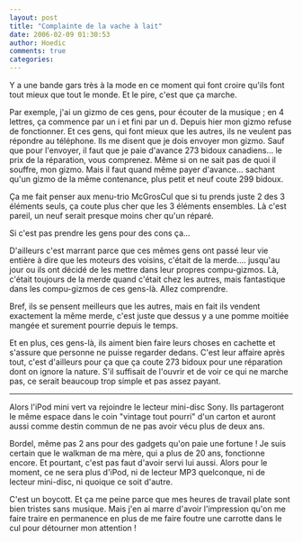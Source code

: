 ```yaml
---
layout: post
title: "Complainte de la vache à lait"
date: 2006-02-09 01:30:53
author: Hoedic
comments: true
categories: 
---
```



Y a une bande gars très à la mode en ce moment qui font croire qu'ils font tout mieux que tout le monde. Et le pire, c'est que ça marche.

Par exemple, j'ai un gizmo de ces gens, pour écouter de la musique ; en 4 lettres, ça commence par un i et fini par un d. Depuis hier mon gizmo refuse de fonctionner. Et ces gens, qui font mieux que les autres, ils ne veulent pas répondre au téléphone. Ils me disent que je dois envoyer mon gizmo. Sauf que pour l'envoyer, il faut que je paie d'avance 273 bidoux canadiens... le prix de la réparation, vous comprenez. Même si on ne sait pas de quoi il souffre, mon gizmo. Mais il faut quand même payer d'avance... sachant qu'un gizmo de la même contenance, plus petit et neuf coute 299 bidoux.

Ça me fait penser aux menu-trio McGrosCul que si tu prends juste 2 des 3 éléments seuls, ça coute plus cher que les 3 éléments ensembles. Là c'est pareil, un neuf serait presque moins cher qu'un réparé.

Si c'est pas prendre les gens pour des cons ça...

D'ailleurs c'est marrant parce que ces mêmes gens ont passé leur vie entière à dire que les moteurs des voisins, c'était de la merde.... jusqu'au jour ou ils ont décidé de les mettre dans leur propres compu-gizmos. Là, c'était toujours de la merde quand c'était chez les autres, mais fantastique dans les compu-gizmos de ces gens-là. Allez comprendre.

Bref, ils se pensent meilleurs que les autres, mais en fait ils vendent exactement la même merde, c'est juste que dessus y a une pomme moitiée mangée et surement pourrie depuis le temps.

Et en plus, ces gens-là, ils aiment bien faire leurs choses en cachette et s'assure que personne ne puisse regarder dedans. C'est leur affaire après tout, c'est d'ailleurs pour ça que ça coute 273 bidoux pour une réparation dont on ignore la nature. S'il suffisait de l'ouvrir et de voir ce qui ne marche pas, ce serait beaucoup trop simple et pas assez payant.

***

Alors l'iPod mini vert va rejoindre le lecteur mini-disc Sony. Ils partageront le même espace dans le coin "vintage tout pourri" d'un carton et auront aussi comme destin commun de ne pas avoir vécu plus de deux ans.

Bordel, même pas 2 ans pour des gadgets qu'on paie une fortune ! Je suis certain que le walkman de ma mère, qui a plus de 20 ans, fonctionne encore. Et pourtant, c'est pas faut d'avoir servi lui aussi. Alors pour le moment, ce ne sera plus d'iPod, ni de lecteur MP3 quelconque, ni de lecteur mini-disc, ni quoique ce soit d'autre.

C'est un boycott. Et ça me peine parce que mes heures de travail plate sont bien tristes sans musique. Mais j'en ai marre d'avoir l'impression qu'on me faire traire en permanence en plus de me faire foutre une carrotte dans le cul pour détourner mon attention !